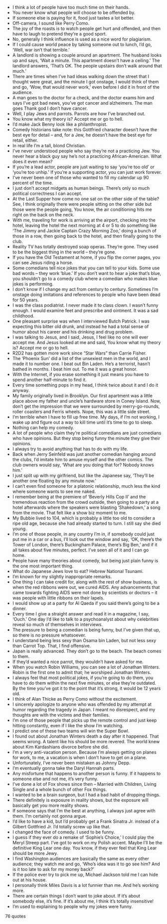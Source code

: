 - I think a lot of people have too much time on their hands.
 - You never know what people will choose to be offended by.
 - If someone else is paying for it, food just tastes a lot better.
 - Off-camera, I sound like Perry Como.
 - The joy of the roasts is to watch people get hurt and offended, and then have to laugh to pretend they’re a good sport.
 - No, generally I think influence is used as a nice word for plagiarism.
 - If I could cause world peace by taking someone out to lunch, I’d go, ‘Well, war isn’t that terrible.’
 - A landlord is showing a couple around an apartment. The husband looks up and says, ‘Wait a minute. This apartment doesn’t have a ceiling.’ The landlord answers, ‘That’s OK. The people upstairs don’t walk around that much.’
 - There are times when I’ve had ideas walking down the street that I thought were great, and the minute I got onstage, I would think of them and go, ‘Wow, that would never work,’ even before I did it in front of the audience.
 - A man goes to the doctor for a check, and the doctor exams him and says I’ve got bad news, you’ve got cancer and alzheimers. The man goes Thank god I don’t have cancer.
 - Well, I play Jews and parrots. Parrots are how I’ve branched out.
 - You know what my theory is? Accept me or go to hell.
 - I’d make Jack Benny look like a philanthropist.
 - Comedy historians take note: this Gottfried character doesn’t have the best eye for detail – and, for a Jew, he doesn’t have the best eye for retail, either.
 - In real life I’m a tall, blond Christian.
 - I’ve never understood people who say they’re not a practicing Jew. You never hear a black guy say he’s not a practicing African-American. What does it even mean?
 - If you’re a lead actor, people are just waiting to say ‘you’re too old’ or ‘you’re too unhip.’ If you’re a supporting actor, you can just work forever.
 - I’ve never been one of those who wanted to fill my calendar up 90 percent of the time.
 - I just don’t accept midgets as human beings. There’s only so much political correctness I can accept.
 - At the Last Supper how come no one sat on the other side of the table? See, I think originally there were people sitting on the other side but those were the people going, You know, the air conditioning hits me right on the back on the neck.
 - With me, traveling for work is arriving at the airport, checking into the hotel, leaving the hotel the next morning at 4 or 5 to do something like ‘The Jimmy and Jackie Captain Crazy Morning Zoo,’ doing a bunch of those in a row, then going back to the hotel, and then finally going to the club.
 - Reality TV has totally destroyed soap operas. They’re gone. They used to be the biggest thing in the world – they’re gone.
 - If you have the Old Testament at home, if you flip the corner pages, you can see Jesus riding a horse.
 - Some comedians tell nice jokes that you can tell to your kids. Some use bad words – they work ‘blue.’ If you don’t want to hear a joke that’s blue, you shouldn’t go to a comedy club where a comedian who makes blue jokes is performing.
 - I don’t know if I change my act from century to century. Sometimes I’m onstage doing imitations and references to people who have been dead for 50 years.
 - I was the class podiatrist. I never made it to class clown. I wasn’t funny enough. I would examine feet and prescribe and ointment. It was a sad childhood.
 - One pleasant surprise was when I interviewed Butch Patrick. I was expecting this bitter old drunk, and instead he had a total sense of humor about his career and his drinking and drug problem.
 - I was talking to Jesus, and I said, Jesus, I feel like no one will ever accept me. And Jesus looked at me and said, You know what my theory is? Accept me or go to hell.
 - R2D2 has gotten more work since “Star Wars” than Carrie Fisher.
 - The ‘Phoenix Sun’ did a list of the unsexiest men in the world, and I made it to number one. I beat out Bin Laden. He’s a terrorist, hasn’t bathed in months. I beat him out. To me it was a great honor.
 - With the Internet, if you erase something it just means you have to spend another half-minute to find it.
 - Every time something pops in my head, I think twice about it and I do it anyway.
 - My family originally lived in Brooklyn. Our first apartment was a little place above my father and uncle’s hardware store in Coney Island. Now, don’t get the impression that we were surrounded by merry-go-rounds, roller coasters and Ferris wheels. Nope, this was a little side street.
 - I’m terrible when I have to fill up free time. My days, if I’m not working, I wake up and figure out a way to kill time until it’s time to go to sleep.
 - Nothing can help my comedy.
 - A lot of people who claim they’re political comedians are just comedians who have opinions. But they stop being funny the minute they give their opinions.
 - I always try to avoid anything that has to do with my life.
 - Back when Jerry Seinfeld was just another comedian hanging around the clubs, I’d imitate him to amuse myself and the other comics. The club owners would say, ‘What are you doing that for? Nobody knows him.’
 - I just split up with my girlfriend, but like the Japanese say, ‘They’ll be another one floating by any minute now.’
 - I can’t even find someone for a platonic relationship, much less the kind where someone wants to see me naked.
 - I remember being at the premiere of ‘Beverly Hills Cop II’ and the tremendous reaction from the crowd outside, then going to a party at a hotel afterwards where the speakers were blasting ‘Shakedown,’ a song from the movie. That felt like a show biz moment to me.
 - My Bubbie lived to 104, which is probably a little too old to consider a ripe old age, because she had already started to turn. I still say she died young.
 - I’m one of those people, in any country I’m in, if somebody could just put me in a car or a bus, I’ll look out the window and say, ‘OK, there’s the Tower of London, there’s Buckingham Palace, there’s Big Ben,’ and if it all takes about five minutes, perfect. I’ve seen all of it and I can go home.
 - People have many theories about comedy, but being just plain funny is the one most important thing.
 - What do Japanese Jews love to eat? Hebrew National Tsunami.
 - I’m known for my slightly inappropriate remarks.
 - One thing I can take credit for, along with the rest of show business, is when the red ribbons were out, we cured AIDS. Any advancements that came towards fighting AIDS were not done by scientists or doctors – it was people with little ribbons on their lapels.
 - I would show up at a party for Al Qaeda if you said there’s going to be a dinner.
 - Every time I give a straight answer and read it in a magazine, I say, ‘Ouch.’ One day I’d like to talk to a psychoanalyst about why celebrities reveal so much of themselves in interviews.
 - The pressure to being a comedian is being funny, but I’ve given that up, so there is no pressure whatsoever.
 - I understand being less sexy than Osama bin Laden, but not less sexy than Carrot Top. That, I find offensive.
 - Japan is really advanced. They don’t go to the beach. The beach comes to them.
 - If they’d wanted a nice parrot, they wouldn’t have asked for me.
 - When you watch Robin Williams, you can see a lot of Jonathan Winters. Robin is the first one to admit that; he worshiped Jonathan Winters.
 - I always feel that most political jokes, if you’re going to do them, you have to do them within the next five minutes, or else they’re outdated. By the time you’ve got it to the point that it’s strong, it would be 12 years old.
 - I think of Alan Thicke as Perry Como without the excitement.
 - I sincerely apologize to anyone who was offended by my attempt at humor regarding the tragedy in Japan. I meant no disrespect, and my thoughts are with the victims and their families.
 - I’m one of those people that picks up the remote control and just keep hitting constantly, even if I like the show I’m watching.
 - I predict one of these two teams will win the Super Bowl.
 - I found out about Jonathan Winters death a day after it happened. That seems wrong. A talent like his should be more revered. The world knew about Kim Kardashians divorce before she did.
 - I’m a very anti-vacation person. Because I’m always getting on planes for work, to me, a vacation is when I don’t have to get on a plane.
 - Unfortunately, I’ve never been mistaken as Johnny Depp.
 - I’m eventually gonna take the Daryl Hannah parts.
 - Any misfortune that happens to another person is funny. If it happens to someone else and not me, it’s very funny.
 - I’ve done a lot of Fox shows since then – Married with Children, Living Single and a whole bunch of other Fox things.
 - I wanted to be a brain surgeon, but I had a bad habit of dropping things.
 - There definitely is exposure in reality shows, but the exposure will basically get you more reality shows.
 - If someone says that I’m the best at anything, I always just agree with them. I’m certainly not gonna argue.
 - I’d like to have a kid, but I’d probably get a Frank Sinatra Jr. instead of a Gilbert Gottfried Jr. I’d totally screw up like that.
 - I changed the face of comedy. I used to be funny.
 - I guess if they ever do a remake of ‘Sophie’s Choice,’ I could play the Meryl Streep part. I’ve got to work on my Polish accent. Maybe I’ll be the definitive King Lear one day. You know, if they ever feel that King Lear should be more Jewy.
 - I find Washington audiences are basically the same as every other audience; they watch me and go, ‘Who’s idea was it to go see him? And is it too late to ask for my money back?’
 - If the police ever try to pick me up, Michael Jackson told me I can hide out at his house.
 - I personally think Miles Davis is a lot funnier than me. And he’s working more.
 - There are certain things I don’t want to joke about. If it’s about somebody else, it’s fine. If it’s about me, I think it’s totally insensitive!
 - I’m used to explaining to people why my jokes were funny.

76 quotes